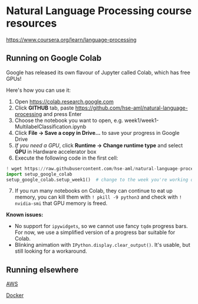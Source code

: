 # Natural Language Processing course resources
https://www.coursera.org/learn/language-processing

## Running on Google Colab
Google has released its own flavour of Jupyter called Colab, which has free GPUs!

Here's how you can use it:
1. Open https://colab.research.google.com
2. Click **GITHUB** tab, paste https://github.com/hse-aml/natural-language-processing and press Enter
3. Choose the notebook you want to open, e.g. week1/week1-MultilabelClassification.ipynb
4. Click **File -> Save a copy in Drive...** to save your progress in Google Drive
5. _If you need a GPU_, click **Runtime -> Change runtime type** and select **GPU** in Hardware accelerator box
6. Execute the following code in the first cell:
```python
! wget https://raw.githubusercontent.com/hse-aml/natural-language-processing/master/setup_google_colab.py -O setup_google_colab.py
import setup_google_colab
setup_google_colab.setup_week1()  # change to the week you're working on
```
7. If you run many notebooks on Colab, they can continue to eat up memory,
you can kill them with `! pkill -9 python3` and check with `! nvidia-smi` that GPU memory is freed.

**Known issues:**
* No support for `ipywidgets`, so we cannot use fancy `tqdm` progress bars.
For now, we use a simplified version of a progress bar suitable for Colab.
* Blinking animation with `IPython.display.clear_output()`.
It's usable, but still looking for a workaround.

## Running elsewhere

[AWS](AWS-tutorial.md)

[Docker](Docker-tutorial.md)
